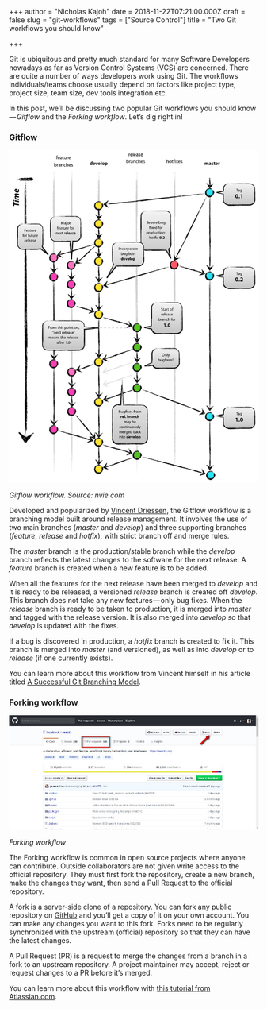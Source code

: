 +++
author = "Nicholas Kajoh"
date = 2018-11-22T07:21:00.000Z
draft = false
slug = "git-workflows"
tags = ["Source Control"]
title = "Two Git workflows you should know"

+++


Git is ubiquitous and pretty much standard for many Software Developers nowadays as far as Version Control Systems (VCS) are concerned. There are quite a number of ways developers work using Git. The workflows individuals/teams choose usually depend on factors like project type, project size, team size, dev tools integration etc.

In this post, we’ll be discussing two popular Git workflows you should know — _Gitflow_ and the _Forking workflow_. Let’s dig right in!

### Gitflow

![](/images/git-workflows/gitflow.png)

_Gitflow workflow. Source: nvie.com_

Developed and popularized by [Vincent Driessen](https://nvie.com/about), the Gitflow workflow is a branching model built around release management. It involves the use of two main branches (_master_ and _develop_) and three supporting branches (_feature_, _release_ and _hotfix_), with strict branch off and merge rules.

The _master_ branch is the production/stable branch while the _develop_ branch reflects the latest changes to the software for the next release. A _feature_ branch is created when a new feature is to be added.

When all the features for the next release have been merged to _develop_ and it is ready to be released, a versioned _release_ branch is created off _develop_. This branch does not take any new features — only bug fixes. When the _release_ branch is ready to be taken to production, it is merged into _master_ and tagged with the release version. It is also merged into _develop_ so that _develop_ is updated with the fixes.

If a bug is discovered in production, a _hotfix_ branch is created to fix it. This branch is merged into _master_ (and versioned), as well as into _develop_ or to _release_ (if one currently exists).

You can learn more about this workflow from Vincent himself in his article titled [A Successful Git Branching Model](https://nvie.com/posts/a-successful-git-branching-model/).

### Forking workflow

![](/images/git-workflows/forking-workflow.jpeg)

_Forking workflow_

The Forking workflow is common in open source projects where anyone can contribute. Outside collaborators are not given write access to the official repository. They must first fork the repository, create a new branch, make the changes they want, then send a Pull Request to the official repository.

A fork is a server-side clone of a repository. You can fork any public repository on [GitHub](https://github.com/) and you’ll get a copy of it on your own account. You can make any changes you want to this fork. Forks need to be regularly synchronized with the upstream (official) repository so that they can have the latest changes.

A Pull Request (PR) is a request to merge the changes from a branch in a fork to an upstream repository. A project maintainer may accept, reject or request changes to a PR before it’s merged.

You can learn more about this workflow with [this tutorial from Atlassian.com](https://www.atlassian.com/git/tutorials/comparing-workflows/forking-workflow).

